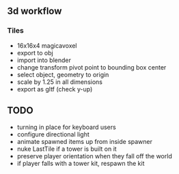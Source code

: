 ## 3d workflow

### Tiles

- 16x16x4 magicavoxel
- export to obj
- import into blender
- change transform pivot point to bounding box center
- select object, geometry to origin
- scale by 1.25 in all dimensions
- export as gltf (check y-up)

## TODO

- turning in place for keyboard users
- configure directional light
- animate spawned items up from inside spawner
- nuke LastTile if a tower is built on it
- preserve player orientation when they fall off the world
- if player falls with a tower kit, respawn the kit
